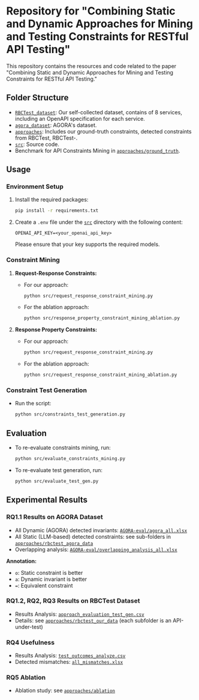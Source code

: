 # Repository for "Combining Static and Dynamic Approaches for Mining and Testing Constraints for RESTful API Testing"

This repository contains the resources and code related to the paper "Combining Static and Dynamic Approaches for Mining and Testing Constraints for RESTful API Testing."

## Folder Structure

- [`RBCTest_dataset`](RBCTest_dataset): Our self-collected dataset, contains of 8 services, including an OpenAPI specification for each service.
- [`agora_dataset`](AGORA_dataset): AGORA's dataset.
- [`approaches`](approaches): Includes our ground-truth constraints, detected constraints from RBCTest, RBCTest-.
- [`src`](src): Source code.
- Benchmark for API Constraints Mining in [`approaches/ground_truth`](approaches/ground_truth).

## Usage

### Environment Setup

1. Install the required packages:
   ```bash
   pip install -r requirements.txt
   ```

2. Create a `.env` file under the [`src`](src) directory with the following content:
   ```
   OPENAI_API_KEY=<your_openai_api_key>
   ```
   Please ensure that your key supports the required models.

### Constraint Mining

1. **Request-Response Constraints:**
   - For our approach:
     ```bash
     python src/request_response_constraint_mining.py
     ```
   - For the ablation approach:
     ```bash
     python src/response_property_constraint_mining_ablation.py
     ```

2. **Response Property Constraints:**
   - For our approach:
     ```bash
     python src/request_response_constraint_mining.py
     ```
   - For the ablation approach:
     ```bash
     python src/request_response_constraint_mining_ablation.py
     ```

### Constraint Test Generation

- Run the script:
  ```bash
  python src/constraints_test_generation.py
  ```

## Evaluation

- To re-evaluate constraints mining, run:
  ```bash
  python src/evaluate_constraints_mining.py
  ```

- To re-evaluate test generation, run:
  ```bash
  python src/evaluate_test_gen.py
  ```

## Experimental Results

### RQ1.1 Results on AGORA Dataset
- All Dynamic (AGORA) detected invariants: [`AGORA-eval/agora_all.xlsx`](AGORA-eval/agora_all.xlsx)
- All Static (LLM-based) detected constraints: see sub-folders in [`approaches/rbctest_agora_data`](approaches/rbctest_agora_data)
- Overlapping analysis: [`AGORA-eval/overlapping_analysis_all.xlsx`](AGORA-eval/overlapping_analysis_all.xlsx)

**Annotation:**
- `o`: Static constraint is better
- `a`: Dynamic invariant is better
- `=`: Equivalent constraint

### RQ1.2, RQ2, RQ3 Results on RBCTest Dataset
- Results Analysis: [`approach_evaluation_test_gen.csv`](approaches/rbctest_agora_data/approach_evaluation_test_gen.csv)
- Details: see [`approaches/rbctest_our_data`](approaches/rbctest_our_data) (each subfolder is an API-under-test)

### RQ4 Usefulness
- Results Analysis: [`test_outcomes_analyze.csv`](approaches/rbctest_our_data/test_outcomes_analyze.csv)
- Detected mismatches: [`all_mismatches.xlsx`](approaches/rbctest_our_data/all_mismatches.xlsx) 

### RQ5 Ablation
- Ablation study: see [`approaches/ablation`](approaches/ablation)


